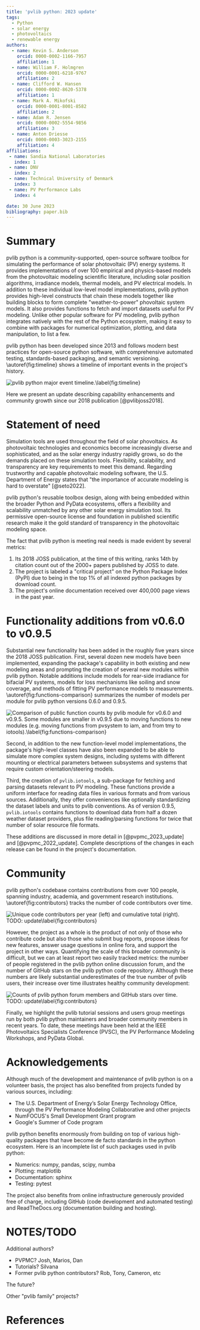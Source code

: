 ```yaml
---
title: 'pvlib python: 2023 update'
tags:
  - Python
  - solar energy
  - photovoltaics
  - renewable energy
authors:
  - name: Kevin S. Anderson
    orcid: 0000-0002-1166-7957
    affiliation: 1
  - name: William F. Holmgren
    orcid: 0000-0001-6218-9767
    affiliation: 2
  - name: Clifford W. Hansen
    orcid: 0000-0002-8620-5378
    affiliation: 1
  - name: Mark A. Mikofski
    orcid: 0000-0001-8001-8582
    affiliation: 2
  - name: Adam R. Jensen
    orcid: 0000-0002-5554-9856
    affiliation: 3
  - name: Anton Driesse
    orcid: 0000-0003-3023-2155
    affiliation: 4
affiliations:
 - name: Sandia National Laboratories
   index: 1
 - name: DNV
   index: 2
 - name: Technical University of Denmark
   index: 3
 - name: PV Performance Labs
   index: 4

date: 30 June 2023
bibliography: paper.bib
---
```


# Summary

pvlib python is a community-supported, open-source software toolbox
for simulating the performance of solar photovoltaic (PV) energy
systems.  It provides implementations of over 100 empirical and
physics-based models from the photovoltaic modeling scientific literature,
including solar position algorithms, irradiance models, thermal models,
and PV electrical models.  In addition to these individual low-level
model implementations, pvlib python provides high-level constructs
that chain these models together like building blocks to form complete
"weather-to-power" phovoltaic system models.  It also provides functions to fetch
and import datasets useful for PV modeling.  Unlike other
popular software for PV modeling, pvlib python integrates natively
with the rest of the Python ecosystem, making it easy to combine with
packages for numerical optimization, plotting, and data manipulation,
to list a few.

pvlib python has been developed since 2013 and follows modern best
practices for open-source python software, with comprehensive automated
testing, standards-based packaging, and semantic versioning.
\autoref{fig:timeline} shows a timeline of important events in
the project's history.

![pvlib python major event timeline.\label{fig:timeline}](timeline.png)

Here we present an update describing capability enhancements and community
growth since our 2018 publication [@pvlibjoss2018].

# Statement of need

Simulation tools are used throughout the field of solar phovoltaics.
As photovoltaic technologies and economics become increasingly diverse and
sophisticated, and as the solar energy industry rapidly grows,
so do the demands placed on these simulation tools.  Flexibility, scalability,
and transparency are key requirements to meet this demand.  Regarding
trustworthy and capable photovoltaic modeling software, the U.S. Department
of Energy states that "the importance of accurate modeling is hard to overstate"
[@seto2022].

pvlib python's reusable toolbox design, along with being embedded within the
broader Python and PyData ecosystems, offers a flexibility and scalability
unmatched by any other solar energy simulation tool.  Its permissive
open-source license and foundation in published scientific research make it the
gold standard of transparency in the photovoltaic modeling space.

The fact that pvlib python is meeting real needs is made evident by several metrics:

1. Its 2018 JOSS publication, at the time of this writing,
ranks 14th by citation count out of the 2000+ papers published by JOSS to date.
2. The project is labeled a "critical project" on the Python Package Index
(PyPI) due to being in the top 1% of all indexed python packages by download count.
3. The project's online documentation received over 400,000 page views
in the past year.


# Functionality additions from v0.6.0 to v0.9.5

Substantial new functionality has been added in the roughly five years
since the 2018 JOSS publication.  First, several dozen new models have been
implemented, expanding the package's capability in both existing and new
modeling areas and prompting the creation of several
new modules within pvlib python.  Notable additions include models for rear-side
irradiance for bifacial PV systems, models for loss mechanisms like soiling
and snow coverage, and methods of fitting PV performance models to measurements.
\autoref{fig:functions-comparison} summarizes the number of models per module
for pvlib python versions 0.6.0 and 0.9.5.

![Comparison of public function counts by pvlib module for v0.6.0 and v0.9.5.  Some modules are smaller in v0.9.5 due to moving functions to new modules (e.g. moving functions from `pvsystem` to `iam`, and from `tmy` to `iotools`).\label{fig:functions-comparison}](functions_06_010.png)

Second, in addition to the new function-level model implementations,
the package's high-level classes have also been expanded to be able to
simulate more complex system designs, including systems with different
mounting or electrical parameters between subsystems and systems that require
custom orientation/steering models.

Third, the creation of `pvlib.iotools`, a sub-package for fetching and parsing
datasets relevant to PV modeling.  These functions provide a uniform interface
for reading data files in various formats and from various sources.  Additionally,
they offer conveniences like optionally standardizing the dataset labels and units
to pvlib conventions.  As of version 0.9.5, `pvlib.iotools` contains
functions to download data from half a dozen weather dataset providers,
plus file reading/parsing functions for twice that number of solar resource file formats.

These additions are discussed in more detail in [@pvpmc_2023_update] and [@pvpmc_2022_update].
Complete descriptions of the changes in each release can be found in the
project's documentation.


# Community

pvlib python's codebase contains contributions from over 100 people, spanning
industry, academia, and government research institutions.
\autoref{fig:contributors} tracks the number of code contributors over time.

![Unique code contributors per year (left) and cumulative total (right). TODO: update\label{fig:contributors}](contributors.png)

However, the project as a whole is the product of not only of those who contribute
code but also those who submit bug reports, propose ideas for new features,
answer usage questions in online fora, and support the project in other ways.
Quantifying the scale of this broader community is difficult, but we can at
least report two easily tracked metrics: the number of people registered in
the pvlib python online discussion forum, and the number of GitHub stars on
the pvlib python code repository.  Although these numbers are likely substantial
underestimates of the true number of pvlib users, their increase over time
illustrates healthy community development: 

![Counts of pvlib python forum members and GitHub stars over time. TODO: update\label{fig:contributors}](community.png)

Finally, we highlight the pvlib tutorial sessions and users group meetings
run by both pvlib python maintainers and broader community members in recent
years.  To date, these meetings have been held at the IEEE Photovoltaics Specialists
Conference (PVSC), the PV Performance Modeling Workshops, and PyData Global.


# Acknowledgements

Although much of the development and maintenance of pvlib python is on a
volunteer basis, the project has also benefited from projects funded by various
sources, including:

- The U.S. Department of Energy’s Solar Energy Technology Office, through
  the PV Performance Modeling Collaborative and other projects
- NumFOCUS's Small Development Grant program
- Google's Summer of Code program

pvlib python benefits enormously from building on top of
various high-quality packages that have become de facto standards in the python
ecosystem.  Here is an incomplete list of such packages used in pvlib python:

- Numerics: numpy, pandas, scipy, numba
- Plotting: matplotlib
- Documentation: sphinx
- Testing: pytest

The project also benefits from online infrastructure generously provided free
of charge, including GitHub (code development and automated testing) and
ReadTheDocs.org (documentation building and hosting).

# NOTES/TODO

Additional authors? 

- PVPMC?  Josh, Marios, Dan
- Tutorials?  Silvana
- Former pvlib python contributors?  Rob, Tony, Cameron, etc

The future?

Other "pvlib family" projects?

# References
